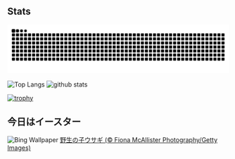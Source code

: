 ## Stats
<picture>
  <source media="(prefers-color-scheme: dark)" srcset="https://raw.githubusercontent.com/ba230t/ba230t/output/github-contribution-grid-snake-dark.svg">
  <source media="(prefers-color-scheme: light)" srcset="https://raw.githubusercontent.com/ba230t/ba230t/output/github-contribution-grid-snake.svg">
  <img alt="github contribution grid snake animation" src="https://raw.githubusercontent.com/ba230t/ba230t/output/github-contribution-grid-snake.svg">
</picture>

<p align="left">
  <img alt="Top Langs" height="150px" src="https://github-readme-stats.vercel.app/api/top-langs/?username=ba230t&layout=compact&theme=transparent" />
  <img alt="github stats" height="150px" src="https://github-readme-stats.vercel.app/api?username=ba230t&theme=transparent" />
</p>

[![trophy](https://github-profile-trophy.vercel.app/?username=ba230t&theme=transparent&column=7)](https://github.com/ryo-ma/github-profile-trophy)


<!-- Bing Wallpaper Start -->
## 今日はイースター
![Bing Wallpaper](https://www.bing.com/th?id=OHR.BunnyLove_JA-JP1230746476_1920x1080.jpg&rf=LaDigue_1920x1080.jpg&pid=hp)
[野生の子ウサギ (© Fiona McAllister Photography/Getty Images)](https://www.bing.com/search?q=%E3%82%A4%E3%83%BC%E3%82%B9%E3%82%BF%E3%83%BC&form=hpcapt&filters=HpDate%3a%2220250419_1500%22)
<!-- Bing Wallpaper End -->
